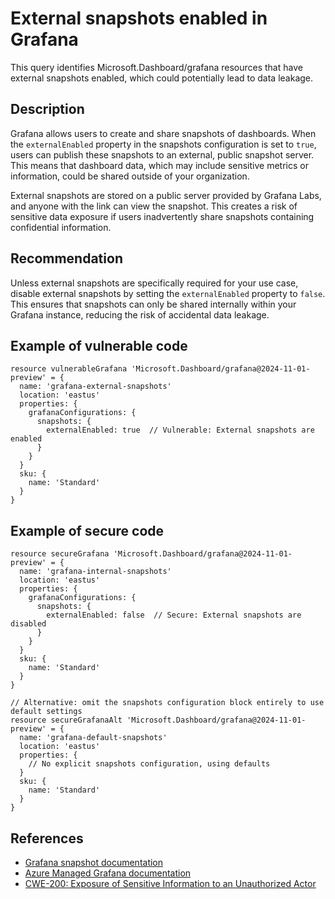 # External snapshots enabled in Grafana

This query identifies Microsoft.Dashboard/grafana resources that have external snapshots enabled, which could potentially lead to data leakage.

## Description

Grafana allows users to create and share snapshots of dashboards. When the `externalEnabled` property in the snapshots configuration is set to `true`, users can publish these snapshots to an external, public snapshot server. This means that dashboard data, which may include sensitive metrics or information, could be shared outside of your organization.

External snapshots are stored on a public server provided by Grafana Labs, and anyone with the link can view the snapshot. This creates a risk of sensitive data exposure if users inadvertently share snapshots containing confidential information.

## Recommendation

Unless external snapshots are specifically required for your use case, disable external snapshots by setting the `externalEnabled` property to `false`. This ensures that snapshots can only be shared internally within your Grafana instance, reducing the risk of accidental data leakage.

## Example of vulnerable code

```bicep
resource vulnerableGrafana 'Microsoft.Dashboard/grafana@2024-11-01-preview' = {
  name: 'grafana-external-snapshots'
  location: 'eastus'
  properties: {
    grafanaConfigurations: {
      snapshots: {
        externalEnabled: true  // Vulnerable: External snapshots are enabled
      }
    }
  }
  sku: {
    name: 'Standard'
  }
}
```

## Example of secure code

```bicep
resource secureGrafana 'Microsoft.Dashboard/grafana@2024-11-01-preview' = {
  name: 'grafana-internal-snapshots'
  location: 'eastus'
  properties: {
    grafanaConfigurations: {
      snapshots: {
        externalEnabled: false  // Secure: External snapshots are disabled
      }
    }
  }
  sku: {
    name: 'Standard'
  }
}

// Alternative: omit the snapshots configuration block entirely to use default settings
resource secureGrafanaAlt 'Microsoft.Dashboard/grafana@2024-11-01-preview' = {
  name: 'grafana-default-snapshots'
  location: 'eastus'
  properties: {
    // No explicit snapshots configuration, using defaults
  }
  sku: {
    name: 'Standard'
  }
}
```

## References

* [Grafana snapshot documentation](https://grafana.com/docs/grafana/latest/dashboards/share-dashboards-panels/#publish-a-snapshot)
* [Azure Managed Grafana documentation](https://learn.microsoft.com/en-us/azure/managed-grafana/)
* [CWE-200: Exposure of Sensitive Information to an Unauthorized Actor](https://cwe.mitre.org/data/definitions/200.html)
